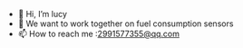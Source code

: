 - 👋 Hi, I’m lucy
- 👀 We want to work together on fuel consumption sensors
- 📫 How to reach me :2991577355@qq.com
